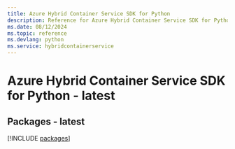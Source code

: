 ```yaml
---
title: Azure Hybrid Container Service SDK for Python
description: Reference for Azure Hybrid Container Service SDK for Python
ms.date: 08/12/2024
ms.topic: reference
ms.devlang: python
ms.service: hybridcontainerservice
---
```

# Azure Hybrid Container Service SDK for Python - latest
## Packages - latest
[!INCLUDE [packages](hybrid-container-service-index.md)]